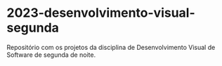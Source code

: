 # 2023-desenvolvimento-visual-segunda
Repositório com os projetos da disciplina de Desenvolvimento Visual de Software de segunda de noite.
